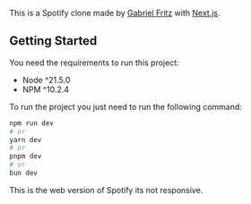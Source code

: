 This is a Spotify clone made by [Gabriel Fritz](https://github.com/GFFritz) with [Next.js](https://nextjs.org/).

## Getting Started

You need the requirements to run this project:
- Node ^21.5.0
- NPM ^10.2.4

To run the project you just need to run the following command:
```bash
npm run dev
# or
yarn dev
# or
pnpm dev
# or
bun dev
```

This is the web version of Spotify its not responsive.